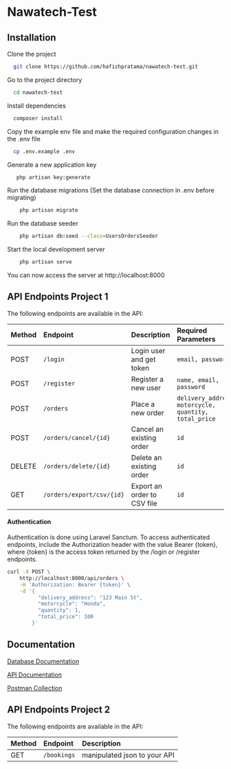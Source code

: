 
# Nawatech-Test
## Installation

Clone the project

```bash
  git clone https://github.com/hafizhpratama/nawatech-test.git
```

Go to the project directory

```bash
  cd nawatech-test
```

Install dependencies

```bash
  composer install
```

Copy the example env file and make the required configuration changes in the .env file


```bash
  cp .env.example .env
```

Generate a new application key


```bash
   php artisan key:generate
```

Run the database migrations (Set the database connection in .env before migrating)

```bash
    php artisan migrate
```

Run the database seeder

```bash
    php artisan db:seed --class=UsersOrdersSeeder
```

Start the local development server

```bash
    php artisan serve
```

You can now access the server at http://localhost:8000


## API Endpoints Project 1

The following endpoints are available in the API:

| Method | Endpoint     | Description                |Required Parameters   |
| :-------- | :------- | :------------------------- |:------------|
| POST | `/login` | Login user and get token | `email, password` |
| POST | `/register` | Register a new user | `name, email, password` |
| POST | `/orders` | Place a new order | `delivery_address, motorcycle, quantity, total_price` |
| POST | `/orders/cancel/{id}` | Cancel an existing order | `id` |
| DELETE | `/orders/delete/{id}` | Delete an existing order | `id` |
| GET | `/orders/export/csv/{id}` | Export an order to CSV file | `id` |

#### Authentication
Authentication is done using Laravel Sanctum. To access authenticated endpoints, include the Authorization header with the value Bearer {token}, where {token} is the access token returned by the /login or /register endpoints.

```bash
curl -X POST \
    http://localhost:8000/api/orders \
    -H 'Authorization: Bearer {token}' \
    -d '{
          "delivery_address": "123 Main St",
          "motorcycle": "Honda",
          "quantity": 1,
          "total_price": 100
        }'
```

        
## Documentation

[Database Documentation](https://drive.google.com/file/d/1vIwCF9HLJ4Bg_UdCE--ViLFHXXD59d_U/view)

[API Documentation](https://drive.google.com/file/d/1mZB0KsvlC43EwCWS6gbLDTPMGJLYxsmk/view)

[Postman Collection](https://api.postman.com/collections/14076346-988e3926-658c-440b-bea9-f2621e260419?access_key=PMAT-01GT629HA7SETEH2N96TRXD5HC)

## API Endpoints Project 2

The following endpoints are available in the API:

| Method | Endpoint     | Description                |
| :-------- | :------- | :------------------------- |
| GET | `/bookings` | manipulated json to your API |
